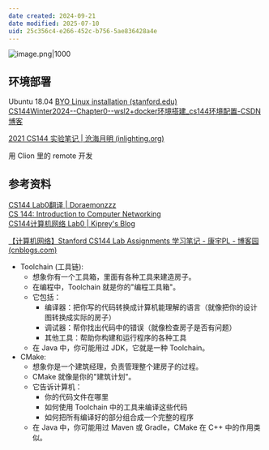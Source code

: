```yaml
---
date created: 2024-09-21
date modified: 2025-07-10
uid: 25c356c4-e266-452c-b756-5ae836428a4e
---
```


![image.png|1000](https://imagehosting4picgo.oss-cn-beijing.aliyuncs.com/imagehosting/fix-dir%2Fpicgo%2Fpicgo-clipboard-images%2F2024%2F09%2F23%2F11-51-40-d83ae1e55a6a6ef17e6e6b169e730006-202409231151421-2ce186.png)

## 环境部署

Ubuntu 18.04 [BYO Linux installation (stanford.edu)](https://stanford.edu/class/cs144/vm_howto/vm-howto-byo.html)  
[CS144Winter2024--Chapter0--wsl2+docker环境搭建_cs144环境配置-CSDN博客](https://blog.csdn.net/weixin_73074012/article/details/135847082)

[2021 CS144 实验笔记 | 沧海月明 (inlighting.org)](https://www.inlighting.org/archives/2021-cs144-notes)

用 Clion 里的 remote 开发

## 参考资料

[CS144 Lab0翻译 | Doraemonzzz](https://doraemonzzz.com/2022/01/30/2022-1-30-CS144-Lab0%E7%BF%BB%E8%AF%91/)  
[CS 144: Introduction to Computer Networking](https://cs144.github.io/)  
[CS144计算机网络 Lab0 | Kiprey's Blog](https://kiprey.github.io/2021/11/cs144-lab0/)

[【计算机网络】Stanford CS144 Lab Assignments 学习笔记 - 康宇PL - 博客园 (cnblogs.com)](https://www.cnblogs.com/kangyupl/p/stanford_cs144_labs.html)

- Toolchain (工具链):
    - 想象你有一个工具箱，里面有各种工具来建造房子。
    - 在编程中，Toolchain 就是你的"编程工具箱"。
    - 它包括：
        - 编译器：把你写的代码转换成计算机能理解的语言（就像把你的设计图转换成实际的房子）
        - 调试器：帮你找出代码中的错误（就像检查房子是否有问题）
        - 其他工具：帮助你构建和运行程序的各种工具
    - 在 Java 中，你可能用过 JDK，它就是一种 Toolchain。
- CMake:
    - 想象你是一个建筑经理，负责管理整个建房子的过程。
    - CMake 就像是你的"建筑计划"。
    - 它告诉计算机：
        - 你的代码文件在哪里
        - 如何使用 Toolchain 中的工具来编译这些代码
        - 如何把所有编译好的部分组合成一个完整的程序
    - 在 Java 中，你可能用过 Maven 或 Gradle，CMake 在 C++ 中的作用类似。
